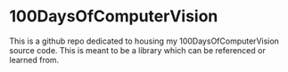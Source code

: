 # 100DaysOfComputerVision
This is a github repo dedicated to housing my 100DaysOfComputerVision source code. This is meant to be a library which can be referenced or learned from.
